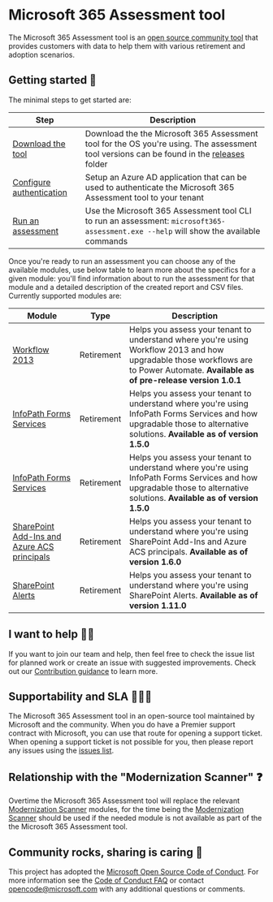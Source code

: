 # Microsoft 365 Assessment tool

The Microsoft 365 Assessment tool is an [open source community tool](https://github.com/pnp/pnpassessment) that provides customers with data to help them with various retirement and adoption scenarios.

## Getting started 🚀

The minimal steps to get started are:

Step | Description
-----|------------
[Download the tool](https://pnp.github.io/pnpassessment/using-the-assessment-tool/download.html) | Download the the Microsoft 365 Assessment tool for the OS you're using. The assessment tool versions can be found in the [releases](https://github.com/pnp/pnpassessment/releases) folder
[Configure authentication](https://pnp.github.io/pnpassessment/using-the-assessment-tool/setupauth.html) | Setup an Azure AD application that can be used to authenticate the Microsoft 365 Assessment tool to your tenant
[Run an assessment](https://pnp.github.io/pnpassessment/using-the-assessment-tool/assess.html) | Use the Microsoft 365 Assessment tool CLI to run an assessment: `microsoft365-assessment.exe --help` will show the available commands

Once you're ready to run an assessment you can choose any of the available modules, use below table to learn more about the specifics for a given module: you'll find information about to run the assessment for that module and a detailed description of the created report and CSV files. Currently supported modules are:

Module | Type | Description
-------|------|------------
[Workflow 2013](https://pnp.github.io/pnpassessment/workflow/readme.html) | Retirement | Helps you assess your tenant to understand where you're using Workflow 2013 and how upgradable those workflows are to Power Automate. **Available as of pre-release version 1.0.1**
[InfoPath Forms Services](https://pnp.github.io/pnpassessment/infopath/readme.md) | Retirement | Helps you assess your tenant to understand where you're using InfoPath Forms Services and how upgradable those to alternative solutions. **Available as of version 1.5.0**
[InfoPath Forms Services](https://pnp.github.io/pnpassessment/infopath/readme.md) | Retirement | Helps you assess your tenant to understand where you're using InfoPath Forms Services and how upgradable those to alternative solutions. **Available as of version 1.5.0**
[SharePoint Add-Ins and Azure ACS principals](https://pnp.github.io/pnpassessment/addinsacs/readme.html) | Retirement | Helps you assess your tenant to understand where you're using SharePoint Add-Ins and Azure ACS principals. **Available as of version 1.6.0**
[SharePoint Alerts](https://pnp.github.io/pnpassessment/alerts/readme.html) | Retirement | Helps you assess your tenant to understand where you're using SharePoint Alerts. **Available as of version 1.11.0**

## I want to help 🙋‍♂️

If you want to join our team and help, then feel free to check the issue list for planned work or create an issue with suggested improvements. Check out our [Contribution guidance](https://pnp.github.io/pnpassessment/contributing/readme.html) to learn more.

## Supportability and SLA 💁🏾‍♀️

The Microsoft 365 Assessment tool in an open-source tool maintained by Microsoft and the community. When you do have a Premier support contract with Microsoft, you can use that route for opening a support ticket. When opening a support ticket is not possible for you, then please report any issues using the [issues list](https://github.com/pnp/pnpassessment/issues).

## Relationship with the "Modernization Scanner" ❓

Overtime the Microsoft 365 Assessment tool will replace the relevant [Modernization Scanner](https://aka.ms/sharepoint/modernization/scanner) modules, for the time being the [Modernization Scanner](https://aka.ms/sharepoint/modernization/scanner) should be used if the needed module is not available as part of the the Microsoft 365 Assessment tool.

## Community rocks, sharing is caring 💖

This project has adopted the [Microsoft Open Source Code of Conduct](https://opensource.microsoft.com/codeofconduct/). For more information see the [Code of Conduct FAQ](https://opensource.microsoft.com/codeofconduct/faq/) or contact [opencode@microsoft.com](mailto:opencode@microsoft.com) with any additional questions or comments.
